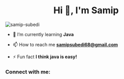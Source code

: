 <h1 align="center">Hi 👋, I'm Samip</h1>
<p align="left"> <img src="https://komarev.com/ghpvc/?username=samip-subedi&label=Profile%20views&color=0e75b6&style=flat" alt="samip-subedi" /> </p>

- 🌱 I’m currently learning **Java**

- 📫 How to reach me **samipsubedi68@gmail.com**

- ⚡ Fun fact **I think java is easy!**

<h3 align="left">Connect with me:</h3>
<p align="left">
</p>

